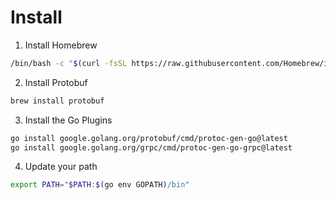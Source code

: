 # Install
1. Install Homebrew
```bash
/bin/bash -c "$(curl -fsSL https://raw.githubusercontent.com/Homebrew/install/HEAD/install.sh)"
```

2. Install Protobuf
```bash
brew install protobuf
```

3. Install the Go Plugins
```bash
go install google.golang.org/protobuf/cmd/protoc-gen-go@latest
go install google.golang.org/grpc/cmd/protoc-gen-go-grpc@latest
```

4. Update your path
```bash
export PATH="$PATH:$(go env GOPATH)/bin"
```

